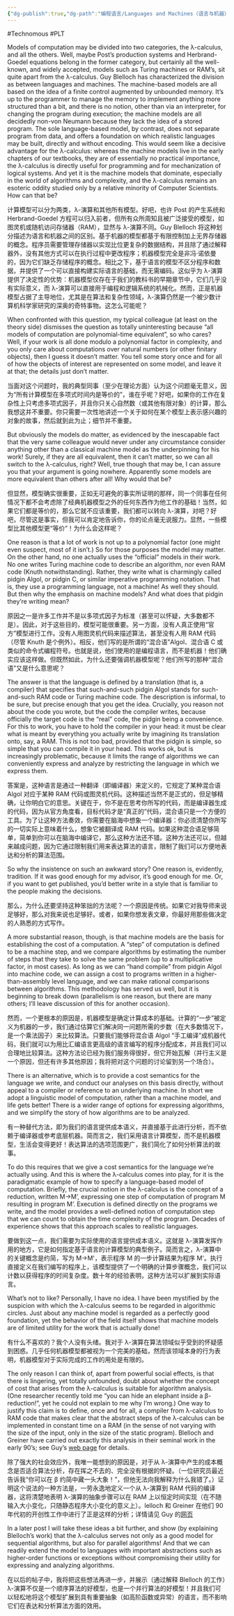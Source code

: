 ```yaml
---
{"dg-publish":true,"dg-path":"编程语言/Languages and Machines（语言与机器）.md","permalink":"/编程语言/Languages and Machines（语言与机器）/","created":"2024-05-16T20:26:31.000+08:00","updated":"2025-04-24T14:56:46.000+08:00"}
---
```


#Technomous #PLT 

Models of computation may be divided into two categories, the λ-calculus, and all the others. Well, maybe Post’s production systems and Herbrand-Goedel equations belong in the former category, but certainly all the well-known, and widely accepted, models such as Turing machines or RAM’s, sit quite apart from the λ-calculus. Guy Blelloch has characterized the division as between languages and machines. The machine-based models are all based on the idea of a finite control augmented by unbounded memory. It’s up to the programmer to manage the memory to implement anything more structured than a bit, and there is no notion, other than via an interpreter, for changing the program during execution; the machine models are all decidedly non-von Neumann because they lack the idea of a stored program. The sole language-based model, by contrast, does not separate program from data, and offers a foundation on which realistic languages may be built, directly and without encoding. This would seem like a decisive advantage for the λ-calculus: whereas the machine models live in the early chapters of our textbooks, they are of essentially no practical importance, the λ-calculus is directly useful for programming and for mechanization of logical systems. And yet it is the machine models that dominate, especially in the world of algorithms and complexity, and the λ-calculus remains an esoteric oddity studied only by a relative minority of Computer Scientists.  How can that be?

计算模型可以分为两类，λ-演算和其他所有模型。好吧，也许 Post 的产生系统和 Herbrand-Goedel 方程可以归入前者，但所有众所周知且被广泛接受的模型，如图灵机或随机访问存储器（RAM），显然与 λ-演算不同。Guy Blelloch 将这种划分描述为语言和机器之间的区别。基于机器的模型都基于有限控制加上无界存储器的概念。程序员需要管理存储器以实现比位更复杂的数据结构，并且除了通过解释器外，没有其他方式可以在执行过程中更改程序；机器模型完全是非冯·诺依曼的，因为它们缺乏存储程序的概念。相比之下，基于语言的模型不区分程序和数据，并提供了一个可以直接构建实际语言的基础，而无需编码。这似乎为 λ-演算提供了决定性的优势：机器模型仅存在于我们的教科书的早期章节中，它们几乎没有实际意义，而 λ-演算可以直接用于编程和逻辑系统的机械化。然而，正是机器模型占据了主导地位，尤其是在算法和复杂性领域，λ-演算仍然是一个被少数计算机科学家研究的深奥的奇特事物。这怎么可能呢？

When confronted with this question, my typical colleague (at least on the theory side) dismisses the question as totally uninteresting because “all models of computation are polynomial-time equivalent”, so who cares? Well, if your work is all done modulo a polynomial factor in complexity, and you only care about computations over natural numbers (or other finitary objects), then I guess it doesn’t matter. You tell some story once and for all of how the objects of interest are represented on some model, and leave it at that; the details just don’t matter.

当面对这个问题时，我的典型同事（至少在理论方面）认为这个问题毫无意义，因为“所有计算模型在多项式时间内是等价的”，谁在乎呢？好吧，如果你的工作在复杂性上只考虑多项式因子，并且你只关心自然数（或其他有限对象）的计算，那么我想这并不重要。你只需要一次性地讲述一个关于如何在某个模型上表示感兴趣的对象的故事，然后就到此为止；细节并不重要。

But obviously the models do matter, as evidenced by the inescapable fact that the very same colleague would never under any circumstance consider anything other than a classical machine model as the underpinning for his work! Surely, if they are all equivalent, then it can’t matter, so we can all switch to the λ-calculus, right? Well, true though that may be, I can assure you that your argument is going nowhere. Apparently some models are more equivalent than others after all!  Why would that be?

但显然，模型确实很重要，正如无可避免的事实所证明的那样，同一个同事在任何情况下都不会考虑除了经典机器模型之外的任何东西作为他工作的基础！当然，如果它们都是等价的，那么它就不应该重要，我们都可以转向 λ-演算，对吧？好吧，尽管这是事实，但我可以肯定地告诉你，你的论点毫无说服力。显然，一些模型比其他模型更“等价”！为什么会这样呢？

One reason is that a lot of work is not up to a polynomial factor (one might even suspect, most of it isn’t.)  So for those purposes the model may matter. On the other hand, no one actually uses the “official” models in their work. No one writes Turing machine code to describe an algorithm, nor even RAM code (Knuth notwithstanding). Rather, they write what is charmingly called pidgin Algol, or pidgin C, or similar imperative programming notation. That is, they use a programming language, not a machine! As well they should.  But then why the emphasis on machine models?  And what does that pidgin they’re writing mean?

原因之一是许多工作并不是以多项式因子为标准（甚至可以怀疑，大多数都不是）。因此，对于这些目的，模型可能很重要。另一方面，没有人真正使用“官方”模型进行工作。没有人用图灵机代码来描述算法，甚至没有人用 RAM 代码（尽管 Knuth 是个例外）。相反，他们写的是所谓的“混合语”Algol、混合语 C 或类似的命令式编程符号。也就是说，他们使用的是编程语言，而不是机器！他们确实应该这样做。但既然如此，为什么还要强调机器模型呢？他们所写的那种“混合语”又是什么意思呢？

The answer is that the language is defined by a translation (that is, a compiler) that specifies that such-and-such pidgin Algol stands for such-and-such RAM code or Turing machine code. The description is informal, to be sure, but precise enough that you get the idea. Crucially, you reason not about the code you wrote, but the code the compiler writes, because officially the target code is the “real” code, the pidgin being a convenience. For this to work, you have to hold the compiler in your head: it must be clear what is meant by everything you actually write by imagining its translation onto, say, a RAM. This is not too bad, provided that the pidgin is simple, so simple that you can compile it in your head. This works ok, but is increasingly problematic, because it limits the range of algorithms we can conveniently express and analyze by restricting the language in which we express them.

答案是，这种语言是通过一种翻译（即编译器）来定义的，它规定了某种混合语 Algol 对应于某种 RAM 代码或图灵机代码。这种描述当然不是正式的，但足够精确，让你明白它的意思。关键在于，你不是在思考你所写的代码，而是编译器生成的代码，因为从官方角度看，目标代码才是“真正的”代码，混合语只是一个方便的工具。为了让这种方法奏效，你需要在脑海中想象一个编译器：你必须清楚你所写的一切实际上意味着什么，想象它被翻译成 RAM 代码。如果这种混合语足够简单，简单到你可以在脑海中编译它，那么这种方法还不错。这种方法还可以，但越来越成问题，因为它通过限制我们用来表达算法的语言，限制了我们可以方便地表达和分析的算法范围。

So why the insistence on such an awkward story?  One reason is, evidently, tradition. If it was good enough for my advisor, it’s good enough for me. Or, if you want to get published, you’d better write in a style that is familiar to the people making the decisions.

那么，为什么还要坚持这种笨拙的方法呢？一个原因是传统。如果它对我导师来说足够好，那么对我来说也足够好。或者，如果你想发表文章，你最好用那些做决定的人熟悉的方式写作。

A more substantial reason, though, is that machine models are the basis for establishing the cost of a computation. A “step” of computation is defined to be a machine step, and we compare algorithms by estimating the number of steps that they take to solve the same problem (up to a multiplicative factor, in most cases). As long as we can “hand compile” from pidgin Algol into machine code, we can assign a cost to programs written in a higher-than-assembly level language, and we can make rational comparisons between algorithms. This methodology has served us well, but it is beginning to break down (parallelism is one reason, but there are many others; I’ll leave discussion of this for another occasion).

然而，一个更根本的原因是，机器模型是确定计算成本的基础。计算的“一步”被定义为机器的一步，我们通过估算它们解决同一问题所需的步数（在大多数情况下，是一个乘法因子）来比较算法。只要我们能够将混合语 Algol “手工编译”成机器代码，我们就可以为用比汇编语言更高级的语言编写的程序分配成本，并且我们可以合理地比较算法。这种方法论已经为我们服务得很好，但它开始瓦解（并行主义是一个原因，但还有许多其他原因；我将把对这个问题的讨论留到另一个场合）。

There is an alternative, which is to provide a cost semantics for the language we write, and conduct our analyses on this basis directly, without appeal to a compiler or reference to an underlying machine. In short we adopt a linguistic model of computation, rather than a machine model, and life gets better! There is a wider range of options for expressing algorithms, and we simplify the story of how algorithms are to be analyzed.

有一种替代方法，即为我们的语言提供成本语义，并直接基于此进行分析，而不依赖于编译器或参考底层机器。简而言之，我们采用语言计算模型，而不是机器模型，生活会变得更好！表达算法的选项范围更广，我们简化了如何分析算法的故事。

To do this requires that we give a cost semantics for the language we’re actually using. And this is where the λ-calculus comes into play, for it is the paradigmatic example of how to specify a language-based model of computation. Briefly, the crucial notion in the λ-calculus is the concept of a reduction, written M→M’, expressing one step of computation of program M resulting in program M’. Execution is defined directly on the programs we write, and the model provides a well-defined notion of computation step that we can count to obtain the time complexity of the program. Decades of experience shows that this approach scales to realistic languages.

要做到这一点，我们需要为实际使用的语言提供成本语义。这就是 λ-演算发挥作用的地方，它是如何指定基于语言的计算模型的典型例子。简而言之，λ-演算中的关键概念是约简，写为 M→M'，表示程序 M 的一步计算结果为程序 M'。执行直接定义在我们编写的程序上，该模型提供了一个明确的计算步骤概念，我们可以计数以获得程序的时间复杂度。数十年的经验表明，这种方法可以扩展到实际语言。

What’s not to like?  Personally, I have no idea. I have been mystified by the suspicion with which the λ-calculus seems to be regarded in algorithmic circles. Just about any machine model is regarded as a perfectly good foundation, yet the behavior of the field itself shows that machine models are of limited utility for the work that is actually done!

有什么不喜欢的？我个人没有头绪。我对于 λ-演算在算法领域似乎受到的怀疑感到困惑。几乎任何机器模型都被视为一个完美的基础，然而该领域本身的行为表明，机器模型对于实际完成的工作的用处是有限的。

The only reason I can think of, apart from powerful social effects, is that there is lingering, yet totally unfounded, doubt about whether the concept of cost that arises from the λ-calculus is suitable for algorithm analysis. (One researcher recently told me “you can hide an elephant inside a β-reduction!”, yet he could not explain to me why I’m wrong.) One way to justify this claim is to define, once and for all, a compiler from λ-calculus to RAM code that makes clear that the abstract steps of the λ-calculus can be implemented in constant time on a RAM (in the sense of not varying with the size of the input, only in the size of the static program). Blelloch and Greiner have carried out exactly this analysis in their seminal work in the early 90’s; see Guy’s [web page](http://www.cs.cmu.edu/~guyb/) for details.

除了强大的社会效应外，我唯一能想到的原因是，对于从 λ-演算中产生的成本概念是否适合算法分析，存在挥之不去的、完全没有根据的怀疑。（一位研究员最近告诉我“你可以在 β 约简中藏一头大象！”，但他无法向我解释为什么我错了。）证明这个说法的一种方法是，一劳永逸地定义一个从 λ-演算到 RAM 代码的编译器，这将清楚地表明 λ-演算的抽象步骤可以在 RAM 上以恒定时间实现（在不随输入大小变化，只随静态程序大小变化的意义上）。lelloch 和 Greiner 在他们 90 年代初的开创性工作中进行了正是这样的分析；详情请见 Guy 的[网页](http://www.cs.cmu.edu/~guyb/)

In a later post I will take these ideas a bit further, and show (by explaining Blelloch’s work) that the λ-calculus serves not only as a good model for sequential algorithms, but also for parallel algorithms! And that we can readily extend the model to languages with important abstractions such as higher-order functions or exceptions without compromising their utility for expressing and analyzing algorithms.

在以后的帖子中，我将把这些想法再进一步，并展示（通过解释 Blelloch 的工作）λ-演算不仅是一个顺序算法的好模型，也是一个并行算法的好模型！并且我们可以轻松地将这个模型扩展到具有重要抽象（如高阶函数或异常）的语言，而不影响它们在表达和分析算法方面的效用。